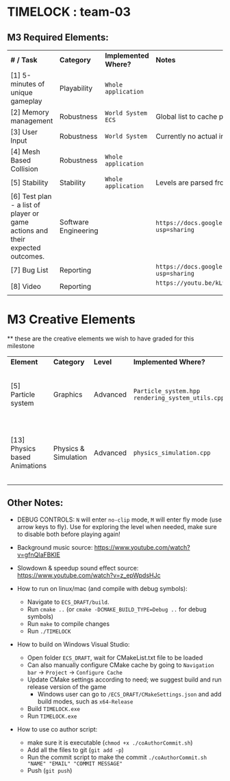 # TIMELOCK : team-03

## M3 Required Elements:
<table>
  <tr>
   <td><strong># / Task</strong>
   </td>
   <td><strong>Category</strong>
   </td>
   <td><strong>Implemented Where?</strong>
   </td>
   <td><strong>Notes</strong>
   </td>
  </tr>
  <tr>
   <td>[1] 5-minutes of unique gameplay
   </td>
   <td>Playability
   </td>
   <td><code>Whole application</code>
   </td>
   <td>
   </td>
  </tr>
  <tr>
   <td>[2] Memory management
   </td>
   <td>Robustness
   </td>
   <td><code>World System</code> <code>ECS</code>
   </td>
   <td>Global list to cache pointers, smart pointers, registry
   </td>
  </tr>
  <tr>
   <td>[3] User Input 
   </td>
   <td>Robustness
   </td>
   <td><code>World System</code>
   </td>
   <td>Currently no actual invalid input available from the user.
   </td>
  </tr>
  <tr>
   <td>[4] Mesh Based Collision
   </td>
   <td>Robustness
   </td>
   <td><code>Whole application</code>
   </td>
   <td>
   </td>
  </tr>
  <tr>
   <td>[5] Stability
   </td>
   <td>Stability 
   </td>
   <td><code>Whole application</code>
   </td>
   <td>Levels are parsed from JSON. Text is rendered to the screen as sprites.
   </td>
  </tr>
  <tr>
   <td>[6] Test plan - a list of player or game actions and their expected outcomes.
   </td>
   <td>Software Engineering
   </td>
   <td>
   </td>
   <td>
<code>https://docs.google.com/document/d/1RFVZJj_J0ug45Zf6cPg0DK9aR9maLVpcoV6uE7CV40g/edit?usp=sharing</code>
   </td>
  </tr>
  <tr>
   <td>[7] Bug List
   </td>
   <td>Reporting
   </td>
   <td>
   </td>
   <td>
<code>https://docs.google.com/spreadsheets/d/14reigVHCiUrnIVMnTQdUnz6nX_JFBuTTT_pZXGZ06WA/edit?usp=sharing</code>
   </td>
  </tr>
  <tr>
   <td>[8] Video
   </td>
   <td>Reporting
   </td>
   <td>
   </td>
   <td>
<code>https://youtu.be/kL9yFRfgWlU/code>
   </td>
  </tr>
</table>



# M3 Creative Elements

** these are the creative elements we wish to have graded for this milestone

<table>
  <tr>
   <td><strong>Element</strong>
   </td>
   <td><strong>Category</strong>
   </td>
   <td><strong>Level</strong>
   </td>
   <td><strong>Implemented Where? </strong>
   </td>
   <td><strong>Description</strong>
   </td>
  </tr>
  <tr>
   <td>[5] Particle system
   </td>
   <td>Graphics
   </td>
   <td>Advanced
   </td>
   <td><code>Particle_system.hpp</code> <code>rendering_system_utils.cpp</code>
   </td>
   <td>Particle system supported by instanced rendering   </td>
  </tr>
  <tr>
   <td>[13] Physics based Animations
   </td>
   <td>Physics & Simulation 
   </td>
   <td>Advanced
   </td>
   <td><code>physics_simulation.cpp</code>
   </td>
   <td>Impulse based physics for collisions + simple gravity pendulums.
   </td>
  </tr>
</table>



## Other Notes:
- DEBUG CONTROLS: `N` will enter `no-clip` mode, `M` will enter fly mode (use arrow keys to fly). Use for exploring the level when needed, make sure to disable both before playing again!
- Background music source: https://www.youtube.com/watch?v=gfnQIaFBKIE
- Slowdown & speedup sound effect source: https://www.youtube.com/watch?v=z_epWpdsHJc
- How to run on linux/mac (and compile with debug symbols):
  - Navigate to `ECS_DRAFT/build`.
  - Run `cmake ..` (or `cmake -DCMAKE_BUILD_TYPE=Debug ..` for debug symbols)
  - Run `make` to compile changes
  - Run `./TIMELOCK`

- How to build on Windows Visual Studio:
  - Open folder `ECS_DRAFT`, wait for CMakeList.txt file to be loaded
  - Can also manually configure CMake cache by going to `Navigation bar` -> `Project` -> `Configure Cache`
  - Update CMake settings according to need; we suggest build and run release version of the game
    - Windows user can go to `/ECS_DRAFT/CMakeSettings.json` and add build modes, such as `x64-Release`
  - Build `TIMELOCK.exe`
  - Run `TIMELOCK.exe`
 
- How to use co author script:
    - make sure it is executable (`chmod +x ./coAuthorCommit.sh`)
    - Add all the files to git (`git add -p`)
    - Run the commit script to make the commit `./coAuthorCommit.sh "NAME" "EMAIL" "COMMIT MESSAGE"`
    - Push (`git push`)
